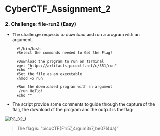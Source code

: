 # CyberCTF_Assignment_2

### 2. Challenge: file-run2 (Easy)

* The challenge requests to download and run a program with an argument.
  
		#!/bin/bash
		#Select the commands needed to Get the Flag!

		#Download the program to run on terminal
		wget "https://artifacts.picoctf.net/c/351/run"
		echo ""
		#Set the file as an executable
		chmod +x run

		#Run the downloaded program with an argument
		./run Hello!
		echo ""

*	The script provide some comments to guide through the capture of the flag, the download of the program and the output is the flag:

![R3_C2_1](https://user-images.githubusercontent.com/124681007/217722927-5ee457d6-8cd2-4e04-9044-99cc8d04154b.png)

> The flag is: “picoCTF{F1r57_4rgum3n7_be0714da}”
